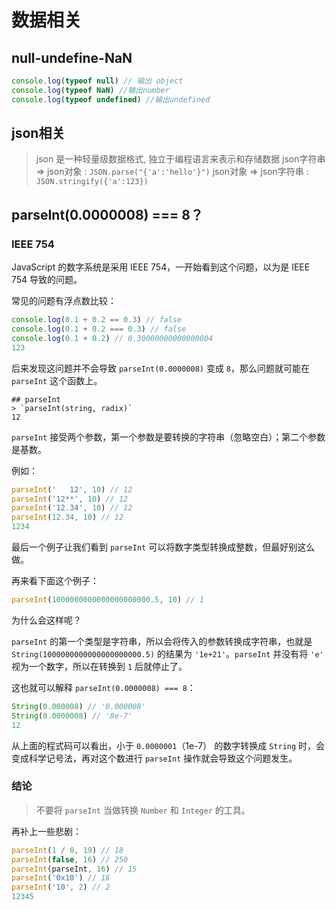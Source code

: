 # 数据相关

## null-undefine-NaN

```js
console.log(typeof null) // 输出 object
console.log(typeof NaN) //输出number
console.log(typeof undefined) //输出undefined
```

## json相关

> json 是一种轻量级数据格式, 独立于编程语言来表示和存储数据
> json字符串 => json对象 : `JSON.parse("{'a':'hello'}")`
> json对象 => json字符串 : `JSON.stringify({'a':123})`

## parseInt(0.0000008) === 8？

### IEEE 754

JavaScript 的数字系统是采用 IEEE 754，一开始看到这个问题，以为是 IEEE 754 导致的问题。

常见的问题有浮点数比较：

```js
console.log(0.1 + 0.2 == 0.3) // false
console.log(0.1 + 0.2 === 0.3) // false
console.log(0.1 + 0.2) // 0.30000000000000004
123
```

后来发现这问题并不会导致 `parseInt(0.0000008)` 变成 `8`，那么问题就可能在 `parseInt` 这个函数上。

```basic
## parseInt
> `parseInt(string, radix)`
12
```

`parseInt` 接受两个参数，第一个参数是要转换的字符串（忽略空白）；第二个参数是基数。

例如：

```js
parseInt('   12', 10) // 12
parseInt('12**', 10) // 12
parseInt('12.34', 10) // 12
parseInt(12.34, 10) // 12
1234
```

最后一个例子让我们看到 `parseInt` 可以将数字类型转换成整数，但最好别这么做。

再来看下面这个例子：

```js
parseInt(1000000000000000000000.5, 10) // 1
```

为什么会这样呢？

`parseInt` 的第一个类型是字符串，所以会将传入的参数转换成字符串，也就是 `String(1000000000000000000000.5)` 的结果为 `'1e+21'`。`parseInt` 并没有将 `'e'` 视为一个数字，所以在转换到 `1` 后就停止了。

这也就可以解释 `parseInt(0.0000008) === 8`：

```js
String(0.000008) // '0.000008'
String(0.0000008) // '8e-7'
12
```

从上面的程式码可以看出，小于 `0.0000001`（1e-7） 的数字转换成 `String` 时，会变成科学记号法，再对这个数进行 `parseInt` 操作就会导致这个问题发生。

### 结论

> 不要将 `parseInt` 当做转换 `Number` 和 `Integer` 的工具。

再补上一些悲剧：

```js
parseInt(1 / 0, 19) // 18
parseInt(false, 16) // 250
parseInt(parseInt, 16) // 15
parseInt('0x10') // 16
parseInt('10', 2) // 2
12345
```
